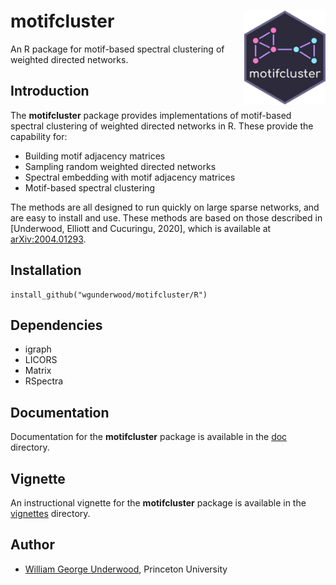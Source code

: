 # motifcluster <img src="https://github.com/WGUNDERWOOD/motifcluster/raw/develop/sticker/hex_sticker_small.png" alt="motifcluster sticker" align="right" width=130/>

An R package for motif-based spectral clustering of weighted directed networks.

## Introduction

The **motifcluster** package provides
implementations of motif-based spectral clustering
of weighted directed networks in R.
These provide the capability for:

- Building motif adjacency matrices
- Sampling random weighted directed networks
- Spectral embedding with motif adjacency matrices
- Motif-based spectral clustering

The methods are all designed to run quickly on large sparse networks,
and are easy to install and use.
These methods are based on those described in
[Underwood, Elliott and Cucuringu, 2020],
which is available at
[arXiv:2004.01293](https://arxiv.org/abs/2004.01293).

## Installation

```
install_github("wgunderwood/motifcluster/R")
```

## Dependencies

- igraph
- LICORS
- Matrix
- RSpectra

## Documentation

Documentation for the **motifcluster** package
is available in the
[doc](./doc) directory.

## Vignette

An instructional vignette for the **motifcluster** package
is available in the
[vignettes](./vignettes) directory.

## Author

  - [William George Underwood](https://wgunderwood.github.io/),
    Princeton University
